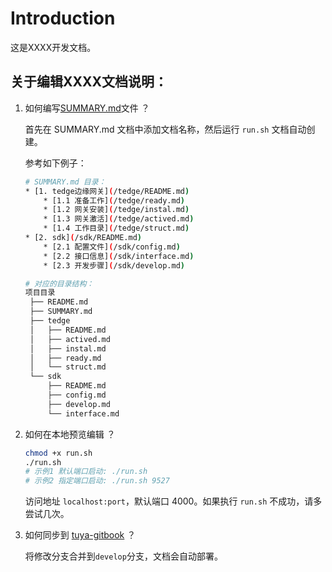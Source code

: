 # Introduction

这是XXXX开发文档。

## 关于编辑XXXX文档说明：

1. 如何编写[SUMMARY.md](SUMMARY.md)文件 ？

   首先在 SUMMARY.md 文档中添加文档名称，然后运行 `run.sh` 文档自动创建。

   参考如下例子：
    ```bash
   # SUMMARY.md 目录：
    * [1. tedge边缘网关](/tedge/README.md)
        * [1.1 准备工作](/tedge/ready.md)
        * [1.2 网关安装](/tedge/instal.md)
        * [1.3 网关激活](/tedge/actived.md)
        * [1.4 工作目录](/tedge/struct.md)
    * [2. sdk](/sdk/README.md)
        * [2.1 配置文件](/sdk/config.md)
        * [2.2 接口信息](/sdk/interface.md)
        * [2.3 开发步骤](/sdk/develop.md)
    ```
   
   ```bash
   # 对应的目录结构：
   项目目录
    ├── README.md
    ├── SUMMARY.md
    ├── tedge
    │   ├── README.md
    │   ├── actived.md
    │   ├── instal.md
    │   ├── ready.md
    │   └── struct.md
    └── sdk
        ├── README.md
        ├── config.md
        ├── develop.md
        └── interface.md
   ```

2. 如何在本地预览编辑 ？

   ```bash
   chmod +x run.sh
   ./run.sh 
   # 示例1 默认端口启动: ./run.sh
   # 示例2 指定端口启动: ./run.sh 9527
   ```

   访问地址 `localhost:port`，默认端口 4000。如果执行 `run.sh` 不成功，请多尝试几次。

3. 如何同步到 [tuya-gitbook](xx) ？

   将修改分支合并到`develop`分支，文档会自动部署。